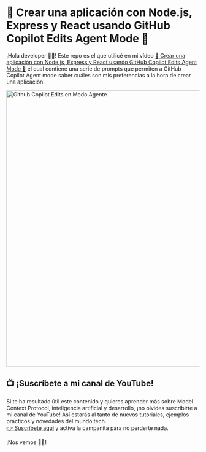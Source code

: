 # 🚀 Crear una aplicación con Node.js, Express y React usando GitHub Copilot Edits Agent Mode 🤖

¡Hola developer 👋🏻! Este repo es el que utilicé en mi vídeo [🚀 Crear una aplicación con Node.js, Express y React usando GitHub Copilot Edits Agent Mode 🤖](https://youtu.be/cSxkYIXYXKY) el cual contiene una serie de prompts que permiten a GitHub Copilot Agent mode saber cuáles son mis preferencias a la hora de crear una aplicación.

<img width="1280" height="720" alt="Github Copilot Edits en Modo Agente" src="https://github.com/user-attachments/assets/fd15efa3-9839-461a-9ba7-a08f29a3b2e3" />

## 📺 ¡Suscríbete a mi canal de YouTube!

Si te ha resultado útil este contenido y quieres aprender más sobre Model Context Protocol, inteligencia artificial y desarrollo, ¡no olvides suscribirte a mi canal de YouTube! Así estarás al tanto de nuevos tutoriales, ejemplos prácticos y novedades del mundo tech.  
[👉 Suscríbete aquí](https://www.youtube.com/@returngis) y activa la campanita para no perderte nada.

¡Nos vemos 👋🏻!

